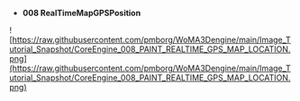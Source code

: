 - <b>008 RealTimeMapGPSPosition</b><br>
	
![https://raw.githubusercontent.com/pmborg/WoMA3Dengine/main/Image_Tutorial_Snapshot/CoreEngine_008_PAINT_REALTIME_GPS_MAP_LOCATION.png](https://raw.githubusercontent.com/pmborg/WoMA3Dengine/main/Image_Tutorial_Snapshot/CoreEngine_008_PAINT_REALTIME_GPS_MAP_LOCATION.png)	
